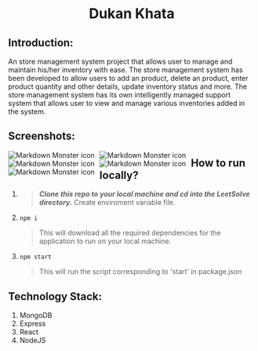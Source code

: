 <h1 align="center">Dukan Khata</h1>
<p align="center">
</p>

## Introduction:
An store management system project that allows user to manage and maintain his/her inventory with ease.
The store management system has been developed to allow users to add an product, delete an product, enter product quantity and other details, update inventory status and more. 
The store management system has its own intelligently managed support system that allows user to view and manage various inventories added in the system.

## Screenshots:
<img src="https://github.com/jitendra-bairwa/Inventry_shop/blob/main/ScreenShots/1.png"
 alt="Markdown Monster icon"
 style="float: left; margin-right: 10px;" />
 <img src="https://github.com/jitendra-bairwa/Inventry_shop/blob/main/ScreenShots/2.png"
 alt="Markdown Monster icon"
 style="float: left; margin-right: 10px;" />
 <img src="https://github.com/jitendra-bairwa/Inventry_shop/blob/main/ScreenShots/3.png"
 alt="Markdown Monster icon"
 style="float: left; margin-right: 10px;" />
 <img src="https://github.com/jitendra-bairwa/Inventry_shop/blob/main/ScreenShots/5.png"
 alt="Markdown Monster icon"
 style="float: left; margin-right: 10px;" />
  <img src="https://github.com/jitendra-bairwa/Inventry_shop/blob/main/ScreenShots/6.png"
 alt="Markdown Monster icon"
 style="float: left; margin-right: 10px;" />

## How to run locally?
1. > ***Clone this repo to your local machine and cd into the LeetSolve directory.***
      Create enviroment variable file.
2.     npm i
   > This will download all the required dependencies for the application to run on your local machine.
3.     npm start
   > This will run the script corresponding to 'start' in package.json


## Technology Stack:
1. MongoDB
2. Express
3. React
4. NodeJS
